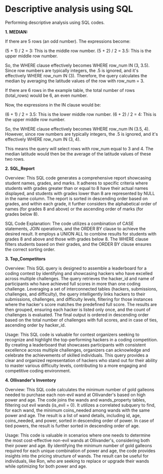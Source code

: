 # Descriptive analysis using SQL
Performing descriptive analysis using SQL codes.

**1. MEDIAN:**

If there are 5 rows (an odd number). The expressions become:

(5 + 1) / 2 = 3: This is the middle row number.
(5 + 2) / 2 = 3.5: This is the upper middle row number.

So, the WHERE clause effectively becomes WHERE row_num IN (3, 3.5). Since row numbers are typically integers, the .5 is ignored, and it's effectively WHERE row_num IN (3). Therefore, the query calculates the median by averaging the latitude values of the row with row_num = 3.


If there are 6 rows in the example table, the total number of rows (total_rows) would be 6, an even number.

Now, the expressions in the IN clause would be:

(6 + 1) / 2 = 3.5: This is the lower middle row number.
(6 + 2) / 2 = 4: This is the upper middle row number.

So, the WHERE clause effectively becomes WHERE row_num IN (3.5, 4). However, since row numbers are typically integers, the .5 is ignored, and it's effectively WHERE row_num IN (3, 4).

This means the query will select rows with row_num equal to 3 and 4. The median latitude would then be the average of the latitude values of these two rows.




**2. SQL_Report**

Overview: This SQL code generates a comprehensive report showcasing student names, grades, and marks. It adheres to specific criteria where students with grades greater than or equal to 8 have their actual names displayed, and students with grades lower than 8 are represented by NULL in the name column. The report is sorted in descending order based on grades, and within each grade, it further considers the alphabetical order of names (for grades 8 and above) or the ascending order of marks (for grades below 8).

SQL Code Explanation: The code utilizes a combination of CASE statements, JOIN operations, and the ORDER BY clause to achieve the desired result. It employs a UNION ALL to combine results for students with grades 8 and above and those with grades below 8. The WHERE clause filters students based on their grades, and the ORDER BY clause ensures the correct sorting order.


**3. Top_Competitors**

Overview: This SQL query is designed to assemble a leaderboard for a coding contest by identifying and showcasing hackers who have excelled across multiple challenges. The query retrieves the hacker_id and name of participants who have achieved full scores in more than one coding challenge. Leveraging a set of interconnected tables (hackers, submissions, challenges, and difficulty), the query intelligently links hackers to their submissions, challenges, and difficulty levels, filtering for those instances where the hacker's score matches the predefined full score. The results are then grouped, ensuring each hacker is listed only once, and the count of challenges is evaluated. The final output is ordered in descending order based on the total number of challenges with full scores, and in case of ties, ascending order by hacker_id.

Usage:
This SQL code is valuable for contest organizers seeking to recognize and highlight the top-performing hackers in a coding competition. By creating a leaderboard that showcases participants with consistent excellence across multiple challenges, organizers can acknowledge and celebrate the achievements of skilled individuals. This query provides a clear and organized representation of hackers who stand out for their ability to master various difficulty levels, contributing to a more engaging and competitive coding environment.

**4. Ollivander's Inventory**

Overview:
This SQL code calculates the minimum number of gold galleons needed to purchase each non-evil wand at Ollivander's based on high power and age. The code joins the wands and wands_property tables, filtering out evil wands (is_evil = 0). It utilizes a correlated subquery to find, for each wand, the minimum coins_needed among wands with the same power and age. The result is a list of wand details, including id, age, coins_needed, and power, sorted in descending order of power. In case of tied powers, the result is further sorted in descending order of age.

Usage:
This code is valuable in scenarios where one needs to determine the most cost-effective non-evil wands at Ollivander's, considering both their power and age. By identifying the minimum number of gold galleons required for each unique combination of power and age, the code provides insights into the pricing structure of wands. The result can be useful for individuals, like Ron, who are seeking to replace or upgrade their wands while optimizing for both power and age.
